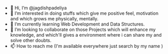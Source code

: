 - 👋 Hi, I’m @jagdishpadeliya
- 👀 I’m interested in doing stuffs which give me positive feel, motivation and which grows me physically, mentally. 
- 🌱 I’m currently learning Web Development and Data Structures.
- 💞️ I’m looking to collaborate on those Projects which will enhance my knowledge, and which'll gives a environment where i can share my and solve other doubts. 
- 📫 How to reach me (I'm available everywhere just search by my name )

<!---
jagdishpadeliya/jagdishpadeliya is a ✨ special ✨ repository because its `README.md` (this file) appears on your GitHub profile.
You can click the Preview link to take a look at your changes.
--->
